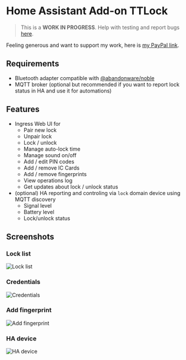 # Home Assistant Add-on TTLock

> This is a **WORK IN PROGRESS**. Help with testing and report bugs [here](https://github.com/radium/hass-addons-ttlock-offline/issues).

Feeling generous and want to support my work, here is [my PayPal link](https://paypal.me/radium).

## Requirements
- Bluetooth adapter compatible with [@abandonware/noble](https://github.com/abandonware/noble)
- MQTT broker (optional but recommended if you want to report lock status in HA and use it for automations)

## Features
- Ingress Web UI for
  - Pair new lock
  - Unpair lock
  - Lock / unlock
  - Manage auto-lock time
  - Manage sound on/off
  - Add / edit PIN codes
  - Add / remove IC Cards
  - Add / remove fingerprints
  - View operations log
  - Get updates about lock / unlock status
- (optional) HA reporting and controling via `lock` domain device using MQTT discovery
  - Signal level
  - Battery level
  - Lock/unlock status

## Screenshots

### Lock list  
![Lock list](https://raw.githubusercontent.com/radium/hass-addons-ttlock-offline/master/ttlock-hass-integration/img/frontend1.png)  

### Credentials  
![Credentials](https://raw.githubusercontent.com/radium/hass-addons-ttlock-offline/master/ttlock-hass-integration/img/frontend2.png)  

### Add fingerprint  
![Add fingerprint](https://raw.githubusercontent.com/radium/hass-addons-ttlock-offline/master/ttlock-hass-integration/img/frontend3.png)  

### HA device
![HA device](https://raw.githubusercontent.com/kind3r/hass-addons/master/ttlock-hass-integration/img/ha1.png)  

